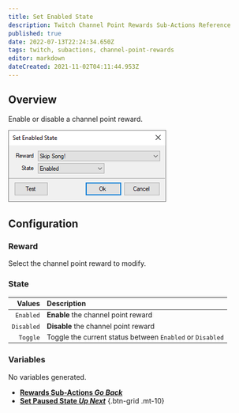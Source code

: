 ```yaml
---
title: Set Enabled State
description: Twitch Channel Point Rewards Sub-Actions Reference
published: true
date: 2022-07-13T22:24:34.650Z
tags: twitch, subactions, channel-point-rewards
editor: markdown
dateCreated: 2021-11-02T04:11:44.953Z
---
```


## Overview
Enable or disable a channel point reward.

![sub-action-rewards-set-enabled-state-001.png](/sub-action-rewards-set-enabled-state-001.png)

## Configuration
### Reward
Select the channel point reward to modify.

### State
| Values | Description |
|-------:|:------------|
|`Enabled`| **Enable** the channel point reward
|`Disabled`| **Disable** the channel point reward
|`Toggle`| Toggle the current status between `Enabled` or `Disabled`

### Variables
No variables generated.


- [<i class="mdi mdi-chevron-left"></i>**Rewards Sub-Actions *Go Back***](/en/Sub-Actions/Rewards)
- [<i class="mdi mdi-twitch text--twitch"></i>**Set Paused State *Up Next***](/en/Sub-Actions/Rewards/Set-Paused-State)
{.btn-grid .mt-10}